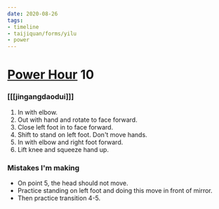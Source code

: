 ```yaml
---
date: 2020-08-26
tags:
- timeline
- taijiquan/forms/yilu
- power
---
```


# [Power Hour](http://practicalmethod.com/2020/08/pm-power-hour-classes/) 10

### [[[jingangdaodui]]]
1. In with elbow.
2. Out with hand and rotate to face forward.
3. Close left foot in to face forward.
4. Shift to stand on left foot.  Don't move hands.
5. In with elbow and right foot forward.
6. Lift knee and squeeze hand up.

### Mistakes I'm making
* On point 5, the head should not move.
* Practice standing on left foot and doing this move in front of mirror.
* Then practice transition 4-5.
